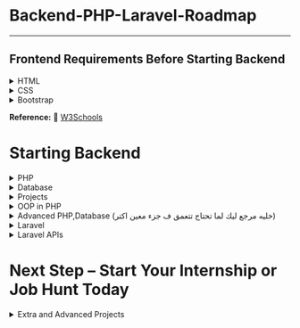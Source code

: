 # Backend-PHP-Laravel-Roadmap
___
## Frontend Requirements Before Starting Backend
<details>
  <summary>HTML</summary>

📹 [HTML Crash Course – Elzero Web School](https://www.youtube.com/watch?v=qfPUMV9J5yw)

</details>

<details>
  <summary>CSS</summary>

📹 [CSS Full Course – Elzero Web School](https://www.youtube.com/playlist?list=PLDoPjvoNmBAzjsz06gkzlSrlev53MGIKe)

</details>

<details>
  <summary>Bootstrap</summary>

📹 [Bootstrap 5 in Arabic](https://www.youtube.com/watch?v=65EFKUpYk2A)

</details>

**Reference:**
📖 [W3Schools](https://www.w3schools.com/html/default.asp)


# Starting Backend 
<details>
  <summary>PHP</summary>

📹 [PHP Course - Part 1](https://www.youtube.com/playlist?list=PLe_UJpVeP8qBr0IotQa16V0TCLsf3db71)  
📹 [PHP Course - Part 2](https://www.youtube.com/playlist?list=PLe_UJpVeP8qAJSTpDBKZa6CsqpSybJ2d3)  

</details>

<details>
  <summary>Database</summary>

📹 [Databases - نظرى](https://www.youtube.com/playlist?list=PLfOk7Ih7aac9OlBgWylPlKX8Qv66zP7Ek)  
📹 [Database - MySql](https://www.youtube.com/playlist?list=PLe_UJpVeP8qCHeTPVPc2gQXuQr7AniUbn)

</details>

<details>
  <summary>Projects</summary>

📹 [Ecommerce Project - PHP naitive](https://www.youtube.com/playlist?list=PLSiLeKadTQ7myn8SR-suN69t0iyJ_tZl6)

</details>

<details>
  <summary>OOP in PHP</summary>

📹 [OOP PHP – Elzero](https://www.youtube.com/playlist?list=PLDoPjvoNmBAxXTPncg0W4lhVS32LO_xtQ)  
📹 [OOP PHP - Extra](https://www.youtube.com/playlist?list=PLSiLeKadTQ7kUOzQE_L3O-T_JR4SLZ5Ud)

</details>

<details>
  <summary>Advanced PHP,Database (خليه مرجع ليك لما تحتاج تتعمق ف جزء معين اكتر)</summary>

📹 [PHP,MySQL - محمد يحيى](https://www.youtube.com/playlist?list=PLrwRNJX9gLs3kkSDgCHFlpgL6qLrlHUBG)  
📹 [Php Anonymous](https://www.youtube.com/playlist?list=PLcfD4HARQRF9-tnzkH2Msyox612aOrCx4)  
📹 [Database - Tech Vault](https://www.youtube.com/playlist?list=PLE8kQVoC67PzGwMMsSk3C8MvfAqcYjusF)

</details>

<details>
  <summary>Laravel</summary>

📹 [Course 1 - Blog](https://www.youtube.com/watch?v=Q4z6U23cTVc) (خد كل يوم ساعه وخلصه ف اسبوع) 

📹 [Course 2 - Mora Soft](https://www.youtube.com/playlist?list=PLftLUHfDSiZ7pKXkpGCoZATm5rF6msj5A)  

📚 **Paid Courses:**  
 - [Laravel for Beginners (Level 1) - Paid](https://www.udemy.com/course/laravel-for-absolute-beginners/?couponCode=ST16MT230625A)  
 - [Laravel for Beginners (Level 2) - Paid](https://www.udemy.com/course/laravel-for-absolute-beginners-level2/?couponCode=ST16MT230625A)

</details>

<details>
  <summary>Laravel APIs</summary>

📹 [Laravel APIs](https://www.youtube.com/playlist?list=PLCm7ZeRfGSP5e07XG-waxCb2kLq7M4J5m)  
📹 [Laravel RESTful APIs Course - Paid](https://www.udemy.com/course/laravel-restful-apis-for-beginners-become-a-master-arabic/?couponCode=ST16MT230625A)

</details>

# Next Step – Start Your Internship or Job Hunt Today 

<details>
  <summary>Extra and Advanced Projects</summary>

📹 [Project 1](https://www.youtube.com/playlist?list=PLftLUHfDSiZ7-RAsH8NskS7AYofykW_WN)  
📹 [Project 2](https://www.youtube.com/playlist?list=PLftLUHfDSiZ6D4tQNAdBrhzrxlZC9jFfS)  
📹 [Extra laravel - Ahmed Emam](https://www.youtube.com/playlist?list=PLCm7ZeRfGSP4NNEikwx3wUAskQHB3p-LK)

📹 [Paid Courses - Mahmoud Anwar](https://www.udemy.com/user/engsahaly/) 
(دى مواضيع في لارافيل شرحه كويس ومنظم جدا لو قررت تشتري استنى لما ينزل خصم واشتري اللي تحتاجه ده في حالة انك ملقيتش مصدر مجاني كويس)

 **Advanced laravel:**  
 - [Advanced laravel - Mohammed Safad](https://www.youtube.com/playlist?list=PL13Ag2mfco64zMLcFjPb5GVWCu-OAjTrx)

 **Keep this roadmap – it's your path to continuous growth**
 [The Roadmap](https://github.com/PI-Space/Backend-Roadmap-2024/tree/main) (خليها مرجع ليك واتعلم منها اكتر كل ما تبقى فاضي)

</details>
